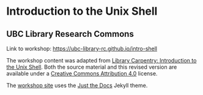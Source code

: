 # Introduction to the Unix Shell

## UBC Library Research Commons
Link to workshop: https://ubc-library-rc.github.io/intro-shell

The workshop content was adapted from [Library Carpentry: Introduction to the Unix Shell](https://librarycarpentry.org/lc-shell/). Both the source material and this revised version are available under a [Creative Commons Attribution 4.0](https://creativecommons.org/licenses/by/4.0) license.

The [workshop site](https://ubc-library-rc.github.io/intro-shell) uses the [Just the Docs](https://github.com/pmarsceill/just-the-docs) Jekyll theme.

